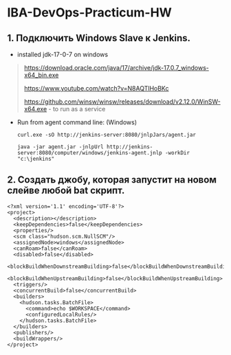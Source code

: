 # IBA-DevOps-Practicum-HW

## 1. Подключить Windows Slave к Jenkins.

- installed jdk-17-0-7 on windows
> https://download.oracle.com/java/17/archive/jdk-17.0.7_windows-x64_bin.exe
> 
> https://www.youtube.com/watch?v=N8AQTlHoBKc
> 
> https://github.com/winsw/winsw/releases/download/v2.12.0/WinSW-x64.exe - to run as a service


- Run from agent command line: (Windows)
  
  ` curl.exe -sO http://jenkins-server:8080/jnlpJars/agent.jar `
  
  ` java -jar agent.jar -jnlpUrl http://jenkins-server:8080/computer/windows/jenkins-agent.jnlp -workDir "c:\jenkins" `


## 2. Создать джобу, которая запустит на новом слейве любой bat скрипт.

```
<?xml version='1.1' encoding='UTF-8'?>
<project>
  <description></description>
  <keepDependencies>false</keepDependencies>
  <properties/>
  <scm class="hudson.scm.NullSCM"/>
  <assignedNode>windows</assignedNode>
  <canRoam>false</canRoam>
  <disabled>false</disabled>
  <blockBuildWhenDownstreamBuilding>false</blockBuildWhenDownstreamBuilding>
  <blockBuildWhenUpstreamBuilding>false</blockBuildWhenUpstreamBuilding>
  <triggers/>
  <concurrentBuild>false</concurrentBuild>
  <builders>
    <hudson.tasks.BatchFile>
      <command>echo $WORKSPACE</command>
      <configuredLocalRules/>
    </hudson.tasks.BatchFile>
  </builders>
  <publishers/>
  <buildWrappers/>
</project>
```
